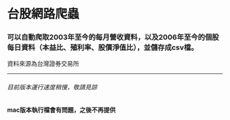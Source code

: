 # 台股網路爬蟲
### 可以自動爬取2003年至今的每月營收資料，以及2006年至今的個股每日資料（本益比、殖利率、股價淨值比），並儲存成csv檔。
資料來源為台灣證券交易所
<hr>

###### 目前版本運行速度稍慢，敬請見諒
#### mac版本執行檔會有問題，之後不再提供
